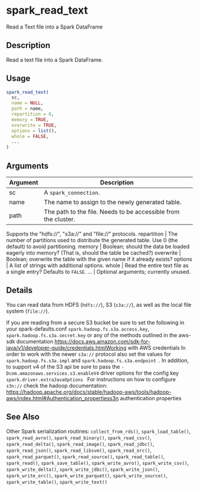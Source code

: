 # spark_read_text


Read a Text file into a Spark DataFrame




## Description

Read a text file into a Spark DataFrame.





## Usage
```r
spark_read_text(
  sc,
  name = NULL,
  path = name,
  repartition = 0,
  memory = TRUE,
  overwrite = TRUE,
  options = list(),
  whole = FALSE,
  ...
)
```




## Arguments


Argument      |Description
------------- |----------------
sc | A ``spark_connection``.
name | The name to assign to the newly generated table.
path | The path to the file. Needs to be accessible from the cluster.
Supports the "hdfs://", "s3a://" and "file://" protocols.
repartition | The number of partitions used to distribute the
generated table. Use 0 (the default) to avoid partitioning.
memory | Boolean; should the data be loaded eagerly into memory? (That
is, should the table be cached?)
overwrite | Boolean; overwrite the table with the given name if it
already exists?
options | A list of strings with additional options.
whole | Read the entire text file as a single entry? Defaults to ``FALSE``.
... | Optional arguments; currently unused.




## Details

You can read data from HDFS (``hdfs://``), S3 (``s3a://``), as well as
  the local file system (``file://``).

If you are reading from a secure S3 bucket be sure to set the following in your spark-defaults.conf
``spark.hadoop.fs.s3a.access.key``, ``spark.hadoop.fs.s3a.secret.key`` or any of the methods outlined in the aws-sdk
documentation https://docs.aws.amazon.com/sdk-for-java/v1/developer-guide/credentials.htmlWorking with AWS credentials
In order to work with the newer ``s3a://`` protocol also set the values for ``spark.hadoop.fs.s3a.impl`` and ``spark.hadoop.fs.s3a.endpoint ``.
In addition, to support v4 of the S3 api be sure to pass the ``-Dcom.amazonaws.services.s3.enableV4`` driver options
for the config key ``spark.driver.extraJavaOptions ``
For instructions on how to configure ``s3n://`` check the hadoop documentation:
https://hadoop.apache.org/docs/stable/hadoop-aws/tools/hadoop-aws/index.html#Authentication_propertiess3n authentication properties







## See Also

Other Spark serialization routines: 
`collect_from_rds()`,
`spark_load_table()`,
`spark_read_avro()`,
`spark_read_binary()`,
`spark_read_csv()`,
`spark_read_delta()`,
`spark_read_image()`,
`spark_read_jdbc()`,
`spark_read_json()`,
`spark_read_libsvm()`,
`spark_read_orc()`,
`spark_read_parquet()`,
`spark_read_source()`,
`spark_read_table()`,
`spark_read()`,
`spark_save_table()`,
`spark_write_avro()`,
`spark_write_csv()`,
`spark_write_delta()`,
`spark_write_jdbc()`,
`spark_write_json()`,
`spark_write_orc()`,
`spark_write_parquet()`,
`spark_write_source()`,
`spark_write_table()`,
`spark_write_text()`




